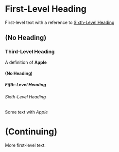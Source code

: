 # First-Level Heading

First-level text with a reference to [Sixth-Level Heading](#Sixth-Level_Heading)

## (No Heading)

### Third-Level Heading

A definition of **Apple**

#### (No Heading)

##### Fifth-Level Heading

###### Sixth-Level Heading

Some text with _Apple_

# (Continuing)

More first-level text.
